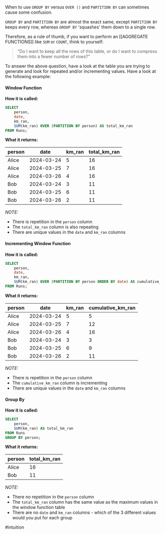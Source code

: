 When to use `GROUP BY` versus `OVER ()` and `PARTITION BY` can sometimes cause some confusion.

`GROUP BY` and `PARTITION BY` are almost the exact same, except `PARTITION BY` keeps every row, whereas `GROUP BY` 'squashes' them down to a single row.

Therefore, as a rule of thumb, if you want to perform an [[AGGREGATE FUNCTIONS]] like `SUM` or `COUNT`, think to yourself:

>"Do I want to keep all the rows of this table, or do I want to compress them into a fewer number of rows?"

To answer the above question, have a look at the table you are trying to generate and look for repeated and/or incrementing values. Have a look at the following example:
#### Window Function
**How it is called:**
```sql
SELECT 
    person, 
    date, 
    km_ran, 
    SUM(km_ran) OVER (PARTITION BY person) AS total_km_ran
FROM Runs;
```
**What it returns:**

| person | date       | km_ran | total_km_ran |
| ------ | ---------- | ------ | ------------ |
| Alice  | 2024-03-24 | 5      | 16           |
| Alice  | 2024-03-25 | 7      | 16           |
| Alice  | 2024-03-26 | 4      | 16           |
| Bob    | 2024-03-24 | 3      | 11           |
| Bob    | 2024-03-25 | 6      | 11           |
| Bob    | 2024-03-26 | 2      | 11           |
*NOTE:*
- There is repetition in the `person` column
- The `total_km_ran` column is also repeating 
- There are unique values in the `date` and `km_ran` columns 

#### Incrementing Window Function
**How it is called:**
```sql
SELECT 
    person, 
    date, 
    km_ran, 
    SUM(km_ran) OVER (PARTITION BY person ORDER BY date) AS cumulative_km_ran
FROM Runs;
```
**What it returns:**

| person | date       | km_ran | cumulative_km_ran |
| ------ | ---------- | ------ | ----------------- |
| Alice  | 2024-03-24 | 5      | 5                 |
| Alice  | 2024-03-25 | 7      | 12                |
| Alice  | 2024-03-26 | 4      | 16                |
| Bob    | 2024-03-24 | 3      | 3                 |
| Bob    | 2024-03-25 | 6      | 9                 |
| Bob    | 2024-03-26 | 2      | 11                |
*NOTE:*
- There is repetition in the `person` column
- The `cumulative_km_ran` column is incrementing 
- There are unique values in the `date` and `km_ran` columns 
#### Group By
**How it is called:**
```sql
SELECT 
    person, 
    SUM(km_ran) AS total_km_ran
FROM Runs
GROUP BY person;
```
**What it returns:**

| person | total_km_ran |
| ------ | ------------ |
| Alice  | 16           |
| Bob    | 11           |
*NOTE:*
- There no repetition in the `person` column
- The `total_km_ran` column has the same value as the maximum values in the window function table
- There are no `date` and `km_ran` columns - which of the 3 different values would you put for each group 




#intuition
